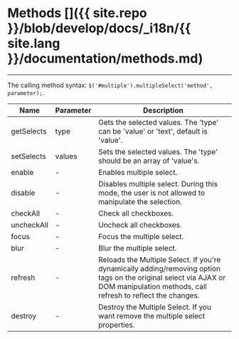 # Methods []({{ site.repo }}/blob/develop/docs/_i18n/{{ site.lang }}/documentation/methods.md)

---

The calling method syntax: `$('#multiple').multipleSelect('method', parameter);`.

<div class="start-table"></div>

| Name       | Parameter | Description                                                                                                                                                                      |
|------------|-----------|----------------------------------------------------------------------------------------------------------------------------------------------------------------------------------|
| getSelects | type      | Gets the selected values. The 'type' can be 'value' or 'text', default is 'value'.                                                                                               |
| setSelects | values    | Sets the selected values. The 'type' should be an array of 'value's.                                                                                                                                                    |
| enable     | -         | Enables multiple select.                                                                                                                                                                  |
| disable    | -         | Disables multiple select. During this mode, the user is not allowed to manipulate the selection.                                                                                          |
| checkAll   | -         | Check all checkboxes.                                                                                                                                                            |
| uncheckAll | -         | Uncheck all checkboxes.                                                                                                                                                          |
| focus      | -         | Focus the multiple select.                                                                                                                                                       |
| blur       | -         | Blur the multiple select.                                                                                                                                                        |
| refresh    | -         | Reloads the Multiple Select. If you're dynamically adding/removing option tags on the original select via AJAX or DOM manipulation methods, call refresh to reflect the changes. |
| destroy    | -         | Destroy the Multiple Select. If you want remove the multiple select properties.                                                                                                    |
